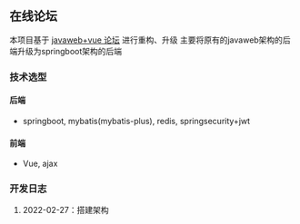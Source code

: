 ## 在线论坛
本项目基于 [javaweb+vue 论坛](https://github.com/HildaM/WebProject-Blog) 进行重构、升级
主要将原有的javaweb架构的后端升级为springboot架构的后端

### 技术选型
#### 后端
- springboot, mybatis(mybatis-plus), redis, springsecurity+jwt

#### 前端
- Vue, ajax

### 开发日志
1. 2022-02-27：搭建架构